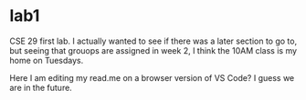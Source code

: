 # lab1

CSE 29 first lab. I actually wanted to see if there was a later section to go to, but seeing that grouops are assigned in week 2, I think the 10AM class is my home on Tuesdays.

Here I am editing my read.me on a browser version of VS Code? I guess we are in the future.